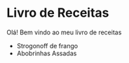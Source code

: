 
# Livro de Receitas 

Olá! Bem vindo ao meu livro de receitas

- Strogonoff de frango
- Abobrinhas Assadas
